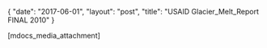 {
   "date": "2017-06-01",
   "layout": "post",
   "title": "USAID Glacier_Melt_Report FINAL 2010"
}

[mdocs_media_attachment]